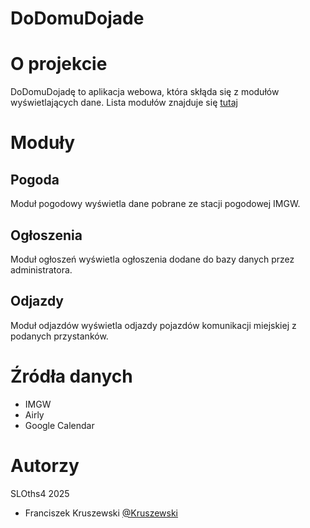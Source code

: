 # DoDomuDojade

# O projekcie
DoDomuDojadę to aplikacja webowa, która skłąda się z modułów wyświetlających dane. Lista modułów znajduje się [tutaj](#Moduły)

# Moduły

## Pogoda
Moduł pogodowy wyświetla dane pobrane ze stacji pogodowej IMGW.

## Ogłoszenia
Moduł ogłoszeń wyświetla ogłoszenia dodane do bazy danych przez administratora. 

## Odjazdy
Moduł odjazdów wyświetla odjazdy pojazdów komunikacji miejskiej z podanych przystanków.

# Źródła danych
- IMGW 
- Airly
- Google Calendar

# Autorzy
SLOths4 2025
- Franciszek Kruszewski [@Kruszewski](https://github.com/Kruszewski)
